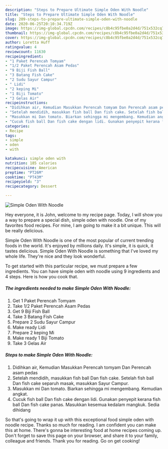 ```yaml
---
description: "Steps to Prepare Ultimate Simple Oden With Noodle"
title: "Steps to Prepare Ultimate Simple Oden With Noodle"
slug: 209-steps-to-prepare-ultimate-simple-oden-with-noodle
date: 2020-06-25T20:10:34.719Z
image: https://img-global.cpcdn.com/recipes/c8b4c95fbe0a2d4d/751x532cq70/simple-oden-with-noodle-resipi-foto-utama.jpg
thumbnail: https://img-global.cpcdn.com/recipes/c8b4c95fbe0a2d4d/751x532cq70/simple-oden-with-noodle-resipi-foto-utama.jpg
cover: https://img-global.cpcdn.com/recipes/c8b4c95fbe0a2d4d/751x532cq70/simple-oden-with-noodle-resipi-foto-utama.jpg
author: Loretta Huff
ratingvalue: 4
reviewcount: 11630
recipeingredient:
- "1 Paket Perencah Tomyam"
- "1/2 Paket Perencah Asam Pedas"
- "9 Biji Fish Ball"
- "3 Batang Fish Cake"
- "2 Sudu Sayur Campur"
- " Lidi"
- "2 keping Mi"
- "1 Biji Tomato"
- "3 Gelas Air"
recipeinstructions:
- "Didihkan air, Kemudian Masukkan Perencah tomyam Dan Perencah asam pedas"
- "Setelah mendidih, masukkan fish ball Dan fish cake. Setelah fish ball Dan fish cake separuh masak, masukkan Sayur Campur."
- "Masukkan mi Dan tomato. Biarkan sehingga mi mengembang. Kemudian angkat."
- "Cucuk fish ball Dan fish cake dengan lidi. Gunakan penyepit kerana fish ball Dan fish cake panas. Masukkan kesemua kedalam mangkuk. Sedia dihidang"
categories:
- Recipe
tags:
- simple
- oden
- with

katakunci: simple oden with 
nutrition: 185 calories
recipecuisine: American
preptime: "PT26M"
cooktime: "PT43M"
recipeyield: "3"
recipecategory: Dessert

---
```



![Simple Oden With Noodle](https://img-global.cpcdn.com/recipes/c8b4c95fbe0a2d4d/751x532cq70/simple-oden-with-noodle-resipi-foto-utama.jpg)

Hey everyone, it is John, welcome to my recipe page. Today, I will show you a way to prepare a special dish, simple oden with noodle. One of my favorites food recipes. For mine, I am going to make it a bit unique. This will be really delicious.

Simple Oden With Noodle is one of the most popular of current trending foods in the world. It's enjoyed by millions daily. It's simple, it is quick, it tastes delicious. Simple Oden With Noodle is something that I've loved my whole life. They're nice and they look wonderful.




To get started with this particular recipe, we must prepare a few ingredients. You can have simple oden with noodle using 9 ingredients and 4 steps. Here is how you cook that.

<!--inarticleads1-->

##### The ingredients needed to make Simple Oden With Noodle:

1. Get 1 Paket Perencah Tomyam
1. Take 1/2 Paket Perencah Asam Pedas
1. Get 9 Biji Fish Ball
1. Take 3 Batang Fish Cake
1. Prepare 2 Sudu Sayur Campur
1. Make ready  Lidi
1. Prepare 2 keping Mi
1. Make ready 1 Biji Tomato
1. Take 3 Gelas Air




<!--inarticleads2-->

##### Steps to make Simple Oden With Noodle:

1. Didihkan air, Kemudian Masukkan Perencah tomyam Dan Perencah asam pedas
1. Setelah mendidih, masukkan fish ball Dan fish cake. Setelah fish ball Dan fish cake separuh masak, masukkan Sayur Campur.
1. Masukkan mi Dan tomato. Biarkan sehingga mi mengembang. Kemudian angkat.
1. Cucuk fish ball Dan fish cake dengan lidi. Gunakan penyepit kerana fish ball Dan fish cake panas. Masukkan kesemua kedalam mangkuk. Sedia dihidang




So that's going to wrap it up with this exceptional food simple oden with noodle recipe. Thanks so much for reading. I am confident you can make this at home. There's gonna be interesting food at home recipes coming up. Don't forget to save this page on your browser, and share it to your family, colleague and friends. Thank you for reading. Go on get cooking!
